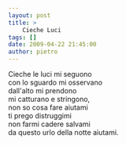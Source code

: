 ```yaml
---
layout: post
title: >
    Cieche Luci
tags: []
date: 2009-04-22 21:45:00
author: pietro
---
```

Cieche le luci mi seguono<br/>con lo sguardo mi osservano<br/>dall'alto mi prendono<br/>mi catturano e stringono,<br/>non so cosa fare aiutami<br/>ti prego distruggimi<br/>non farmi cadere salvami<br/>da questo urlo della notte aiutami.
